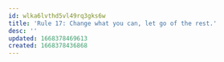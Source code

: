 ```yaml
---
id: wlka6lvthd5vl49rq3gks6w
title: 'Rule 17: Change what you can, let go of the rest.'
desc: ''
updated: 1668378469613
created: 1668378436868
---
```

